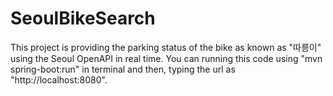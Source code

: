 # SeoulBikeSearch
This project is providing the parking status of the bike as known as "따릉이" using the Seoul OpenAPI in real time.
You can running this code using "mvn spring-boot:run" in terminal and then, typing the url as "http://localhost:8080".
